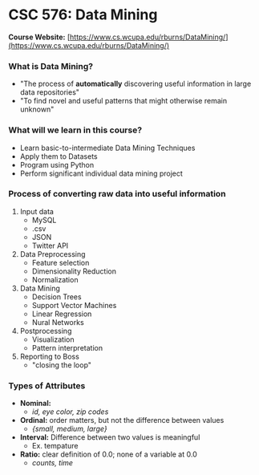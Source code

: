 # CSC 576: Data Mining

**Course Website:** [https://www.cs.wcupa.edu/rburns/DataMining/](https://www.cs.wcupa.edu/rburns/DataMining/)

### What is Data Mining?
* "The process of **automatically** discovering useful information in large data repositories"
* "To find novel and useful patterns that might otherwise remain unknown"

### What will we learn in this course?
* Learn basic-to-intermediate Data Mining Techniques
* Apply them to Datasets
* Program using Python
* Perform significant individual data mining project

### Process of converting raw data into useful information
1. Input data
    * MySQL
    * .csv
    * JSON
    * Twitter API
2. Data Preprocessing
    * Feature selection
    * Dimensionality Reduction
    * Normalization
3. Data Mining
    * Decision Trees
    * Support Vector Machines
    * Linear Regression
    * Nural Networks
4. Postprocessing
    * Visualization
    * Pattern interpretation
5. Reporting to Boss
    * "closing the loop"

### Types of Attributes
* **Nominal:**
    * *id, eye color, zip codes*
* **Ordinal:** order matters, but not the difference between values
    * *{small, medium, large}*
* **Interval:** Difference between two values is meaningful
    * Ex. tempature
* **Ratio:** clear definition of 0.0; none of a variable at 0.0
    * *counts, time*